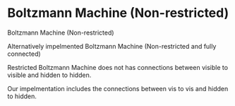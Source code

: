 # Boltzmann Machine (Non-restricted)
Boltzmann Machine (Non-restricted)

Alternatively impelmented Boltzmann Machine (Non-restricted and fully connected)

Restricted Boltzmann Machine does not has connections between visible to visible and hidden to hidden.

Our impelmentation includes the connections between vis to vis and hidden to hidden.


